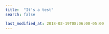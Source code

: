 ```yaml
---
title:  "It's a test"
search: false

last_modified_at: 2018-02-19T08:06:00-05:00
---
```




```

```